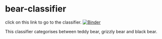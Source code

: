 # bear-classifier

click on this link to go to the classifier.   [![Binder](https://mybinder.org/badge_logo.svg)](https://mybinder.org/v2/gh/Aryannath/bear-classifier/master?urlpath=%2Fvoila%2Frender%2Fbear_class.ipynb)


This classifier categorises between teddy bear, grizzly bear and black bear.


